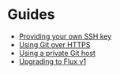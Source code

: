 # Guides

- [Providing your own SSH key](provide-own-ssh-key.md)
- [Using Git over HTTPS](use-git-https.md)
- [Using a private Git host](use-private-git-host.md)
- [Upgrading to Flux v1](upgrading-to-1.0.md)
